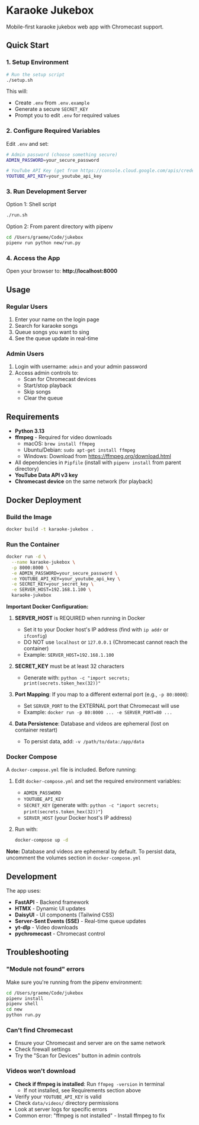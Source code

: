 # Karaoke Jukebox

Mobile-first karaoke jukebox web app with Chromecast support.

## Quick Start

### 1. Setup Environment

```bash
# Run the setup script
./setup.sh
```

This will:
- Create `.env` from `.env.example`
- Generate a secure `SECRET_KEY`
- Prompt you to edit `.env` for required values

### 2. Configure Required Variables

Edit `.env` and set:

```bash
# Admin password (choose something secure)
ADMIN_PASSWORD=your_secure_password

# YouTube API Key (get from https://console.cloud.google.com/apis/credentials)
YOUTUBE_API_KEY=your_youtube_api_key
```

### 3. Run Development Server

Option 1: Shell script
```bash
./run.sh
```


Option 2: From parent directory with pipenv
```bash
cd /Users/graeme/Code/jukebox
pipenv run python new/run.py
```

### 4. Access the App

Open your browser to: **http://localhost:8000**

## Usage

### Regular Users
1. Enter your name on the login page
2. Search for karaoke songs
3. Queue songs you want to sing
4. See the queue update in real-time

### Admin Users
1. Login with username: `admin` and your admin password
2. Access admin controls to:
   - Scan for Chromecast devices
   - Start/stop playback
   - Skip songs
   - Clear the queue

## Requirements

- **Python 3.13**
- **ffmpeg** - Required for video downloads
  - macOS: `brew install ffmpeg`
  - Ubuntu/Debian: `sudo apt-get install ffmpeg`
  - Windows: Download from https://ffmpeg.org/download.html
- All dependencies in `Pipfile` (install with `pipenv install` from parent directory)
- **YouTube Data API v3 key**
- **Chromecast device** on the same network (for playback)

## Docker Deployment

### Build the Image

```bash
docker build -t karaoke-jukebox .
```

### Run the Container

```bash
docker run -d \
  --name karaoke-jukebox \
  -p 8000:8000 \
  -e ADMIN_PASSWORD=your_secure_password \
  -e YOUTUBE_API_KEY=your_youtube_api_key \
  -e SECRET_KEY=your_secret_key \
  -e SERVER_HOST=192.168.1.100 \
  karaoke-jukebox
```

**Important Docker Configuration:**

1. **SERVER_HOST** is REQUIRED when running in Docker
   - Set it to your Docker host's IP address (find with `ip addr` or `ifconfig`)
   - DO NOT use `localhost` or `127.0.0.1` (Chromecast cannot reach the container)
   - Example: `SERVER_HOST=192.168.1.100`

2. **SECRET_KEY** must be at least 32 characters
   - Generate with: `python -c "import secrets; print(secrets.token_hex(32))"`

3. **Port Mapping**: If you map to a different external port (e.g., `-p 80:8000`):
   - Set `SERVER_PORT` to the EXTERNAL port that Chromecast will use
   - Example: `docker run -p 80:8000 ... -e SERVER_PORT=80 ...`

4. **Data Persistence**: Database and videos are ephemeral (lost on container restart)
   - To persist data, add: `-v /path/to/data:/app/data`

### Docker Compose

A `docker-compose.yml` file is included. Before running:

1. Edit `docker-compose.yml` and set the required environment variables:
   - `ADMIN_PASSWORD`
   - `YOUTUBE_API_KEY`
   - `SECRET_KEY` (generate with: `python -c "import secrets; print(secrets.token_hex(32))"`)
   - `SERVER_HOST` (your Docker host's IP address)

2. Run with:
   ```bash
   docker-compose up -d
   ```

**Note:** Database and videos are ephemeral by default. To persist data, uncomment the volumes section in `docker-compose.yml`

## Development

The app uses:
- **FastAPI** - Backend framework
- **HTMX** - Dynamic UI updates
- **DaisyUI** - UI components (Tailwind CSS)
- **Server-Sent Events (SSE)** - Real-time queue updates
- **yt-dlp** - Video downloads
- **pychromecast** - Chromecast control

## Troubleshooting

### "Module not found" errors
Make sure you're running from the pipenv environment:
```bash
cd /Users/graeme/Code/jukebox
pipenv install
pipenv shell
cd new
python run.py
```

### Can't find Chromecast
- Ensure your Chromecast and server are on the same network
- Check firewall settings
- Try the "Scan for Devices" button in admin controls

### Videos won't download
- **Check if ffmpeg is installed**: Run `ffmpeg -version` in terminal
  - If not installed, see Requirements section above
- Verify your `YOUTUBE_API_KEY` is valid
- Check `data/videos/` directory permissions
- Look at server logs for specific errors
- Common error: "ffmpeg is not installed" - Install ffmpeg to fix

